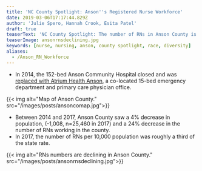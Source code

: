 ```yaml
---
title: 'NC County Spotlight: Anson''s Registered Nurse Workforce'
date: 2019-03-06T17:17:44.829Z
author: 'Julie Spero, Hannah Crook, Esita Patel'
draft: true
teaserText: 'NC County Spotlight: The number of RNs in Anson County is declining'
teaserImage: ansonrnsdeclining.jpg
keywords: [nurse, nursing, anson, county spotlight, race, diversity]
aliases:
  - /Anson_RN_Workforce
---
```



* In 2014, the 152-bed Anson Community Hospital closed and was [replaced with Atrium Health Anson](https://www.northcarolinahealthnews.org/2015/07/31/re-envisioning-the-rural-hospital/), a co-located 15-bed emergency department and primary care physician office.

{{< img alt="Map of Anson County." src="/images/posts/ansoncomap.jpg">}}

* Between 2014 and 2017, Anson County saw a 4% decrease in population, (-1,008, n=25,460 in 2017) and a 24% decrease in the number of RNs working in the county.
* In 2017, the number of RNs per 10,000 population was roughly a third of the state rate.

{{< img alt="RNs numbers are declining in Anson County."  src="/images/posts/ansonrnsdeclining.jpg">}}
